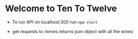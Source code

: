 # Welcome to Ten To Twelve

* To run API on localhost:300 run ```npm start```

* get requests to /wines returns json object with all the wines 
